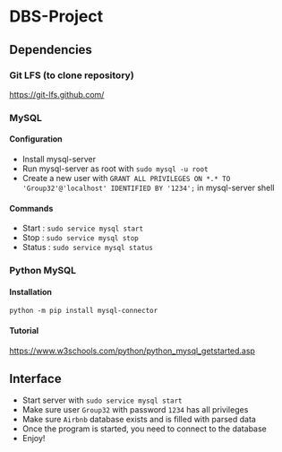 # DBS-Project

## Dependencies
### Git LFS (to clone repository)
https://git-lfs.github.com/

### MySQL
#### Configuration
- Install mysql-server
- Run mysql-server as root with `sudo mysql -u root`
- Create a new user with `GRANT ALL PRIVILEGES ON *.* TO 'Group32'@'localhost' IDENTIFIED BY '1234';` in mysql-server shell

#### Commands
- Start : `sudo service mysql start`
- Stop : `sudo service mysql stop`
- Status : `sudo service mysql status`

### Python MySQL
#### Installation
`python -m pip install mysql-connector`

#### Tutorial
https://www.w3schools.com/python/python_mysql_getstarted.asp

## Interface
- Start server with `sudo service mysql start`
- Make sure user `Group32` with password `1234` has all privileges
- Make sure `Airbnb` database exists and is filled with parsed data
- Once the program is started, you need to connect to the database
- Enjoy!
